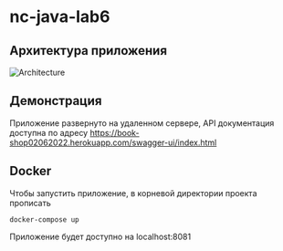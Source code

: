# nc-java-lab6
Архитектура приложения
---
![Architecture](https://i.imgur.com/osm3IU0.png)

Демонстрация
---
Приложение развернуто на удаленном сервере, API документация доступна по адресу https://book-shop02062022.herokuapp.com/swagger-ui/index.html

Docker
---
Чтобы запустить приложение, в корневой директории проекта прописать
```
docker-compose up
```
Приложение будет доступно на localhost:8081
